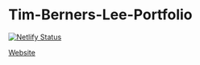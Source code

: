 # Tim-Berners-Lee-Portfolio

[![Netlify Status](https://api.netlify.com/api/v1/badges/7d6f54b9-3291-441f-a5c0-d4ed21857281/deploy-status)](https://app.netlify.com/sites/tim-berners-lee-app/deploys)

<a href="https://tim-berners-lee-app.netlify.app/" target="_blank">Website</a>
